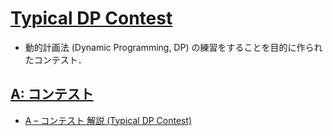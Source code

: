 # [Typical DP Contest](https://atcoder.jp/contests/tdpc/tasks)
- 動的計画法 (Dynamic Programming, DP) の練習をすることを目的に作られたコンテスト．

## [A: コンテスト](https://atcoder.jp/contests/tdpc/tasks/tdpc_contest)
- [A – コンテスト 解説 (Typical DP Contest)](https://algo-logic.info/typical-dp-contest-a/)
